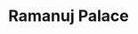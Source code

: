 ---
title: "Ramanuj Palace"
url: /patna/ramanuj-palace-yadav-colony-digha-ghat-patna-bihar-800011/
shop: supermarket
---